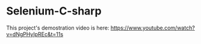# Selenium-C-sharp

This project's demostration video is here: https://www.youtube.com/watch?v=dNgPHyIpREc&t=11s 
